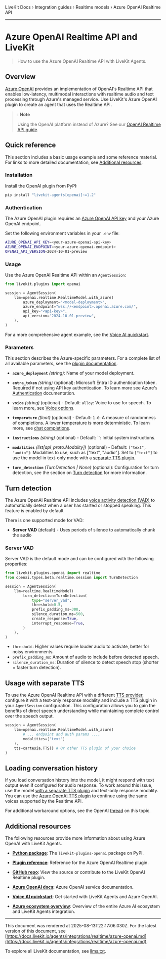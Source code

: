 LiveKit Docs › Integration guides › Realtime models › Azure OpenAI Realtime API

---

# Azure OpenAI Realtime API and LiveKit

> How to use the Azure OpenAI Realtime API with LiveKit Agents.

## Overview

[Azure OpenAI](https://learn.microsoft.com/en-us/azure/ai-services/openai/) provides an implementation of OpenAI's Realtime API that enables low-latency, multimodal interactions with realtime audio and text processing through Azure's managed service. Use LiveKit's Azure OpenAI plugin to create an agent that uses the Realtime API.

> ℹ️ **Note**
> 
> Using the OpenAI platform instead of Azure? See our [OpenAI Realtime API guide](https://docs.livekit.io/agents/integrations/realtime/openai.md).

## Quick reference

This section includes a basic usage example and some reference material. For links to more detailed documentation, see [Additional resources](#additional-resources).

### Installation

Install the OpenAI plugin from PyPI:

```bash
pip install "livekit-agents[openai]~=1.2"

```

### Authentication

The Azure OpenAI plugin requires an [Azure OpenAI API key](https://learn.microsoft.com/en-us/azure/ai-services/openai/how-to/create-resource) and your Azure OpenAI endpoint.

Set the following environment variables in your `.env` file:

```bash
AZURE_OPENAI_API_KEY=<your-azure-openai-api-key>
AZURE_OPENAI_ENDPOINT=<your-azure-openai-endpoint>
OPENAI_API_VERSION=2024-10-01-preview

```

### Usage

Use the Azure OpenAI Realtime API within an `AgentSession`:

```python
from livekit.plugins import openai

session = AgentSession(
    llm=openai.realtime.RealtimeModel.with_azure(
        azure_deployment="<model-deployment>",
        azure_endpoint="wss://<endpoint>.openai.azure.com/",
        api_key="<api-key>",
        api_version="2024-10-01-preview",
    ),
)

```

For a more comprehensive agent example, see the [Voice AI quickstart](https://docs.livekit.io/agents/start/voice-ai.md).

### Parameters

This section describes the Azure-specific parameters. For a complete list of all available parameters, see the [plugin documentation](https://docs.livekit.io/reference/python/v1/livekit/plugins/openai/realtime/index.html.md#livekit.plugins.openai.realtime.RealtimeModel.with_azure).

- **`azure_deployment`** _(string)_: Name of your model deployment.

- **`entra_token`** _(string)_ (optional): Microsoft Entra ID authentication token. Required if not using API key authentication. To learn more see Azure's [Authentication](https://learn.microsoft.com/en-us/azure/ai-services/openai/realtime-audio-reference#authentication) documentation.

- **`voice`** _(string)_ (optional) - Default: `alloy`: Voice to use for speech. To learn more, see [Voice options](https://platform.openai.com/docs/guides/text-to-speech#voice-options).

- **`temperature`** _(float)_ (optional) - Default: `1.0`: A measure of randomness of completions. A lower temperature is more deterministic. To learn more, see [chat completions](https://platform.openai.com/docs/api-reference/chat/create#chat-create-temperature).

- **`instructions`** _(string)_ (optional) - Default: ``: Initial system instructions.

- **`modalities`** _(list[api_proto.Modality])_ (optional) - Default: `["text", "audio"]`: Modalities to use, such as ["text", "audio"]. Set to `["text"]` to use the model in text-only mode with a [separate TTS plugin](#separate-tts).

- **`turn_detection`** _(TurnDetection | None)_ (optional): Configuration for turn detection, see the section on [Turn detection](#turn-detection) for more information.

## Turn detection

The Azure OpenAI Realtime API includes [voice activity detection (VAD)](https://learn.microsoft.com/en-us/azure/ai-services/openai/realtime-audio-reference#realtimeturndetection) to automatically detect when a user has started or stopped speaking. This feature is enabled by default

There is one supported mode for VAD:

- **Server VAD** (default) - Uses periods of silence to automatically chunk the audio

### Server VAD

Server VAD is the default mode and can be configured with the following properties:

```python
from livekit.plugins.openai import realtime
from openai.types.beta.realtime.session import TurnDetection

session = AgentSession(
    llm=realtime.RealtimeModel(
        turn_detection=TurnDetection(
            type="server_vad",
            threshold=0.5,
            prefix_padding_ms=300,
            silence_duration_ms=500,
            create_response=True,
            interrupt_response=True,
        )
    ),
)

```

- `threshold`: Higher values require louder audio to activate, better for noisy environments.
- `prefix_padding_ms`: Amount of audio to include before detected speech.
- `silence_duration_ms`: Duration of silence to detect speech stop (shorter = faster turn detection).

## Usage with separate TTS

To use the Azure OpenAI Realtime API with a different [TTS provider](https://docs.livekit.io/agents/integrations/tts.md), configure it with a text-only response modality and include a TTS plugin in your `AgentSession` configuration. This configuration allows you to gain the benefits of direct speech understanding while maintaining complete control over the speech output.

```python
session = AgentSession(
    llm=openai.realtime.RealtimeModel.with_azure(
        # ... endpoint and auth params ...,
        modalities=["text"]
    ),
    tts=cartesia.TTS() # Or other TTS plugin of your choice
)

```

## Loading conversation history

If you load conversation history into the model, it might respond with text output even if configured for audio response. To work around this issue, use the model [with a separate TTS plugin](#separate-tts) and text-only response modality. You can use the [Azure OpenAI TTS plugin](https://docs.livekit.io/agents/integrations/tts/azure-openai.md) to continue using the same voices supported by the Realtime API.

For additional workaround options, see the OpenAI [thread](https://community.openai.com/t/trouble-loading-previous-messages-with-realtime-api) on this topic.

## Additional resources

The following resources provide more information about using Azure OpenAI with LiveKit Agents.

- **[Python package](https://pypi.org/project/livekit-plugins-openai/)**: The `livekit-plugins-openai` package on PyPI.

- **[Plugin reference](https://docs.livekit.io/reference/python/v1/livekit/plugins/openai/realtime/index.html.md#livekit.plugins.openai.realtime.RealtimeModel.with_azure)**: Reference for the Azure OpenAI Realtime plugin.

- **[GitHub repo](https://github.com/livekit/agents/tree/main/livekit-plugins/livekit-plugins-openai)**: View the source or contribute to the LiveKit OpenAI Realtime plugin.

- **[Azure OpenAI docs](https://learn.microsoft.com/en-us/azure/ai-services/openai/)**: Azure OpenAI service documentation.

- **[Voice AI quickstart](https://docs.livekit.io/agents/start/voice-ai.md)**: Get started with LiveKit Agents and Azure OpenAI.

- **[Azure ecosystem overview](https://docs.livekit.io/agents/integrations/azure.md)**: Overview of the entire Azure AI ecosystem and LiveKit Agents integration.

---

This document was rendered at 2025-08-13T22:17:06.030Z.
For the latest version of this document, see [https://docs.livekit.io/agents/integrations/realtime/azure-openai.md](https://docs.livekit.io/agents/integrations/realtime/azure-openai.md).

To explore all LiveKit documentation, see [llms.txt](https://docs.livekit.io/llms.txt).